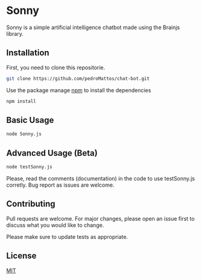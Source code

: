 # Sonny

Sonny is a simple artificial intelligence chatbot made using the Brainjs library.

## Installation
First, you need to clone this repositorie.
```bash
git clone https://github.com/pedroMattos/chat-bot.git
```
Use the package manage [npm](https://nodejs.org/en/download/) to install the dependencies
```bash
npm install
```

## Basic Usage

```bash
node Sonny.js
```

## Advanced Usage (Beta)
```bash
node testSonny.js
```

Please, read the comments (documentation) in the code to use testSonny.js corretly. Bug report as issues are welcome.

## Contributing
Pull requests are welcome. For major changes, please open an issue first to discuss what you would like to change.

Please make sure to update tests as appropriate.

## License
[MIT](https://choosealicense.com/licenses/mit/)